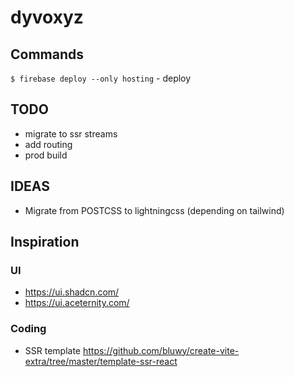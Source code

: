 # dyvoxyz

## Commands

`$ firebase deploy --only hosting` - deploy

## TODO

- migrate to ssr streams
- add routing
- prod build

## IDEAS

- Migrate from POSTCSS to lightningcss (depending on tailwind)

## Inspiration

### UI

- https://ui.shadcn.com/
- https://ui.aceternity.com/

### Coding

- SSR template https://github.com/bluwy/create-vite-extra/tree/master/template-ssr-react
